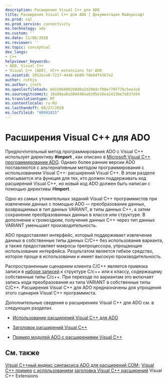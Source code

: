 ```yaml
---
description: Расширения Visual C++ для ADO
title: Расширения Visual C++ для ADO | Документация Майкрософт
ms.prod: sql
ms.prod_service: connectivity
ms.technology: ado
ms.custom: ''
ms.date: 11/08/2018
ms.reviewer: ''
ms.topic: conceptual
dev_langs:
- C++
helpviewer_keywords:
- ADO, Visual C++
- Visual C++ [ADO], VC++ extensions for ADO
ms.assetid: 2952ece0-7217-4448-bb09-f6b64f43b7e2
author: rothja
ms.author: jroth
ms.openlocfilehash: 6d1586800288d0a2d2984cf08e770f776c5ee3c6
ms.sourcegitcommit: 18a98ea6a30d448aa6195e10ea2413be7e837e94
ms.translationtype: MT
ms.contentlocale: ru-RU
ms.lasthandoff: 08/27/2020
ms.locfileid: "88991815"
---
```

# <a name="visual-c-extensions-for-ado"></a>Расширения Visual C++ для ADO
Предпочтительный метод программирования ADO с Visual C++ использует директиву **#import** , как описано в [Microsoft Visual C++ программировании ADO](./visual-c-ado-programming.md). Однако более ранние версии ADO поставляются с альтернативным методом программирования с использованием Visual C++: расширений Visual C++. В этом разделе описывается эта функция для тех, кто должен поддерживать код расширений Visual C++, но новый код ADO должен быть написан с помощью директивы #**Import**.

 Одно из самых утомительных заданий Visual C++ программистов при извлечении данных с помощью ADO — преобразование данных, возвращаемых в тип данных VARIANT, в типы данных C++, а затем сохранение преобразованных данных в классе или структуре. В дополнение к громоздким, получение данных C++ через тип данных VARIANT уменьшает производительность.

 ADO предоставляет интерфейс, который поддерживает извлечение данных в собственные типы данных C/C++ без использования варианта, а также предоставляет макросы препроцессора, упрощающие использование интерфейса. Результатом является гибкое средство, которое проще в использовании и имеет высокую производительность.

 Распространенным сценарием клиента C/C++ является привязка записи в [наборе записей](../../reference/ado-api/recordset-object-ado.md) к структуре C/c++ или к классу, содержащему собственные типы C/c++. При переходе по вариантам это включает запись кода преобразования из типа VARIANT в собственные типы C/C++. Расширения Visual C++ для ADO предназначены для упрощения этого сценария Visual C++ программиста.

 Дополнительные сведения о расширениях Visual C++ для ADO см. в следующих разделах.

-   [Использование расширений Visual C++ для ADO](./using-visual-c-extensions.md)

-   [Заголовок расширений Visual C++](./visual-c-extensions-header.md)

-   [Пример модулей ADO с расширениями Visual C++](./visual-c-extensions-example.md)

## <a name="see-also"></a>См. также
 [Visual C++ный индекс синтаксиса ADO для расширений COM-](../../reference/ado-api/ado-for-visual-c-syntax-index-for-com.md) [Visual C++ пример](./visual-c-extensions-example.md) [с использованием](./using-visual-c-extensions.md) [заголовка Visual C++ расширений](./visual-c-extensions-header.md) Visual C++ Extensions